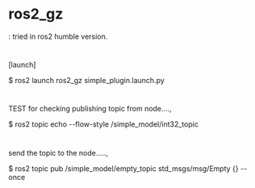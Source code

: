 # ros2_gz

: tried in ros2 humble version. 

#
[launch]

$ ros2 launch ros2_gz simple_plugin.launch.py
#


TEST for checking publishing topic from node....,

$ ros2 topic echo --flow-style /simple_model/int32_topic

#

send the topic to the node.....,

$ ros2 topic pub /simple_model/empty_topic std_msgs/msg/Empty {} --once
